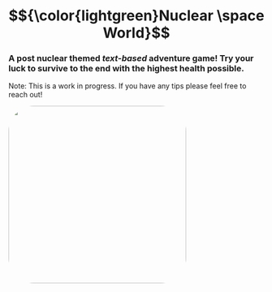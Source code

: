 # $${\color{lightgreen}Nuclear \space World}$$
### A post nuclear themed <i>text-based</i> adventure game! Try your luck to survive to the end with the highest health possible. 





Note: This is a work in progress. If you have any tips please feel free to reach out! 

<img src="https://media.istockphoto.com/id/955124060/photo/nuclear-bomb-explosion-mushroom-cloud.jpg?s=612x612&w=0&k=20&c=64Wac4ttC1DgBeBvCmYHWB56OyckJGNiO3AjsIe8c2c=" style="height:350px; border-radius:50px; ">
